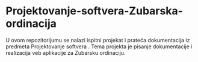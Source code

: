 # Projektovanje-softvera-Zubarska-ordinacija
U ovom repozitorijumu se nalazi ispitni projekat i prateća dokumentacija iz predmeta Projektovanje softvera . Tema projekta je pisanje dokumentacije i realizacija veb aplikacije za Zubarsku ordinaciju.

